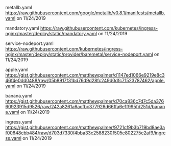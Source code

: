 metallb.yaml
https://raw.githubusercontent.com/google/metallb/v0.8.1/manifests/metallb.yaml
on 11/24/2019

mandatory.yaml
https://raw.githubusercontent.com/kubernetes/ingress-nginx/master/deploy/static/mandatory.yaml
on 11/24/2019

service-nodeport.yaml
https://raw.githubusercontent.com/kubernetes/ingress-nginx/master/deploy/static/provider/baremetal/service-nodeport.yaml
on 11/24/2019

apple.yaml
https://gist.githubusercontent.com/matthewpalmer/d1147ed1066e9219e8c346f4e0dd0488/raw/05b8917f31bd76d9d28fc249d0dfc71523787462/apple.yaml
on 11/24/2019

banana.yaml
https://gist.githubusercontent.com/matthewpalmer/d70ca836c7d7c5da37660923915d9526/raw/242a8261a6acfbc377926d66ffa6e1f995fd251d/banana.yaml
on 11/24/2019

ingress.yaml
https://gist.githubusercontent.com/matthewpalmer/9721cf9b3b719bd8ae3af00648cbb484/raw/d703d7330f4bba33c2588230f505e802275e2af9/ingress.yaml
on 11/24/2019